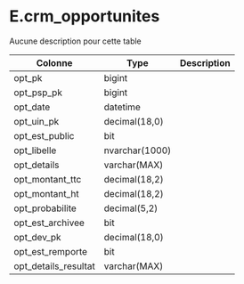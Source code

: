 # E.crm_opportunites

Aucune description pour cette table

Colonne|Type|Description
---|---|---
opt_pk|bigint|
opt_psp_pk|bigint|
opt_date|datetime|
opt_uin_pk|decimal(18,0)|
opt_est_public|bit|
opt_libelle|nvarchar(1000)|
opt_details|varchar(MAX)|
opt_montant_ttc|decimal(18,2)|
opt_montant_ht|decimal(18,2)|
opt_probabilite|decimal(5,2)|
opt_est_archivee|bit|
opt_dev_pk|decimal(18,0)|
opt_est_remporte|bit|
opt_details_resultat|varchar(MAX)|
